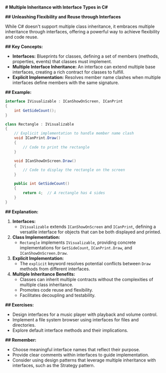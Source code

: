  **# Multiple Inheritance with Interface Types in C#**

**## Unleashing Flexibility and Reuse through Interfaces**

While C# doesn't support multiple class inheritance, it embraces multiple inheritance through interfaces, offering a powerful way to achieve flexibility and code reuse.

**## Key Concepts:**

* **Interfaces:** Blueprints for classes, defining a set of members (methods, properties, events) that classes must implement.
* **Multiple Interface Inheritance:** An interface can extend multiple base interfaces, creating a rich contract for classes to fulfill.
* **Explicit Implementation:** Resolves member name clashes when multiple interfaces define members with the same signature.

**## Example:**

```csharp
interface IVisualizable : ICanShowOnScreen, ICanPrint
{
    int GetSideCount();
}

class Rectangle : IVisualizable
{
    // Explicit implementation to handle member name clash
    void ICanPrint.Draw()
    {
        // Code to print the rectangle
    }

    void ICanShowOnScreen.Draw()
    {
        // Code to display the rectangle on the screen
    }

    public int GetSideCount()
    {
        return 4;  // A rectangle has 4 sides
    }
}
```

**## Explanation:**

1. **Interfaces:**
   - `IVisualizable` extends `ICanShowOnScreen` and `ICanPrint`, defining a versatile interface for objects that can be both displayed and printed.
2. **Class Implementation:**
   - `Rectangle` implements `IVisualizable`, providing concrete implementations for `GetSideCount`, `ICanPrint.Draw`, and `ICanShowOnScreen.Draw`.
3. **Explicit Implementation:**
   - The `explicit` keyword resolves potential conflicts between `Draw` methods from different interfaces.
4. **Multiple Inheritance Benefits:**
   - Classes can inherit multiple contracts without the complexities of multiple class inheritance.
   - Promotes code reuse and flexibility.
   - Facilitates decoupling and testability.

**## Exercises:**
- Design interfaces for a music player with playback and volume control.
- Implement a file system browser using interfaces for files and directories.
- Explore default interface methods and their implications.

**## Remember:**
- Choose meaningful interface names that reflect their purpose.
- Provide clear comments within interfaces to guide implementation.
- Consider using design patterns that leverage multiple inheritance with interfaces, such as the Strategy pattern.
